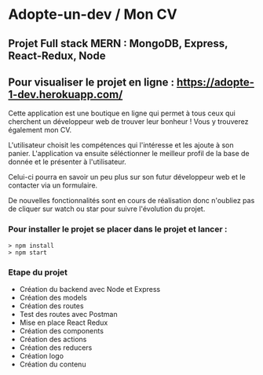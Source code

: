 # Adopte-un-dev / Mon CV

## Projet Full stack MERN : MongoDB, Express, React-Redux, Node

## Pour visualiser le projet en ligne : https://adopte-1-dev.herokuapp.com/

Cette application est une boutique en ligne qui permet à tous ceux qui cherchent un développeur web de trouver leur bonheur ! Vous y trouverez également mon CV.

L'utilisateur choisit les compétences qui l'intéresse et les ajoute à son panier.
L'application va ensuite séléctionner le meilleur profil de la base de donnée et le présenter à l'utilisateur.

Celui-ci pourra en savoir un peu plus sur son futur développeur web et le contacter via un formulaire.

De nouvelles fonctionnalités sont en cours de réalisation donc n'oubliez pas de cliquer sur watch ou star pour suivre l'évolution du projet.

### Pour installer le projet se placer dans le projet et lancer :

```
> npm install
> npm start
```

### Etape du projet

- Création du backend avec Node et Express
- Création des models
- Création des routes
- Test des routes avec Postman
- Mise en place React Redux
- Création des components
- Création des actions
- Création des reducers
- Création logo
- Création du contenu
